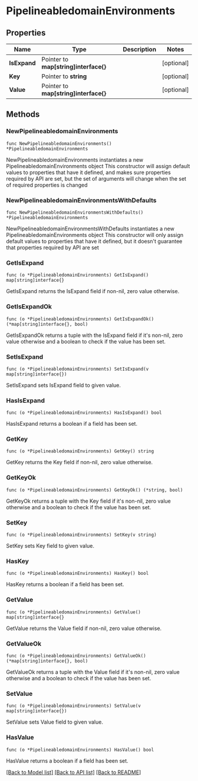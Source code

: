 # PipelineabledomainEnvironments

## Properties

Name | Type | Description | Notes
------------ | ------------- | ------------- | -------------
**IsExpand** | Pointer to **map[string]interface{}** |  | [optional] 
**Key** | Pointer to **string** |  | [optional] 
**Value** | Pointer to **map[string]interface{}** |  | [optional] 

## Methods

### NewPipelineabledomainEnvironments

`func NewPipelineabledomainEnvironments() *PipelineabledomainEnvironments`

NewPipelineabledomainEnvironments instantiates a new PipelineabledomainEnvironments object
This constructor will assign default values to properties that have it defined,
and makes sure properties required by API are set, but the set of arguments
will change when the set of required properties is changed

### NewPipelineabledomainEnvironmentsWithDefaults

`func NewPipelineabledomainEnvironmentsWithDefaults() *PipelineabledomainEnvironments`

NewPipelineabledomainEnvironmentsWithDefaults instantiates a new PipelineabledomainEnvironments object
This constructor will only assign default values to properties that have it defined,
but it doesn't guarantee that properties required by API are set

### GetIsExpand

`func (o *PipelineabledomainEnvironments) GetIsExpand() map[string]interface{}`

GetIsExpand returns the IsExpand field if non-nil, zero value otherwise.

### GetIsExpandOk

`func (o *PipelineabledomainEnvironments) GetIsExpandOk() (*map[string]interface{}, bool)`

GetIsExpandOk returns a tuple with the IsExpand field if it's non-nil, zero value otherwise
and a boolean to check if the value has been set.

### SetIsExpand

`func (o *PipelineabledomainEnvironments) SetIsExpand(v map[string]interface{})`

SetIsExpand sets IsExpand field to given value.

### HasIsExpand

`func (o *PipelineabledomainEnvironments) HasIsExpand() bool`

HasIsExpand returns a boolean if a field has been set.

### GetKey

`func (o *PipelineabledomainEnvironments) GetKey() string`

GetKey returns the Key field if non-nil, zero value otherwise.

### GetKeyOk

`func (o *PipelineabledomainEnvironments) GetKeyOk() (*string, bool)`

GetKeyOk returns a tuple with the Key field if it's non-nil, zero value otherwise
and a boolean to check if the value has been set.

### SetKey

`func (o *PipelineabledomainEnvironments) SetKey(v string)`

SetKey sets Key field to given value.

### HasKey

`func (o *PipelineabledomainEnvironments) HasKey() bool`

HasKey returns a boolean if a field has been set.

### GetValue

`func (o *PipelineabledomainEnvironments) GetValue() map[string]interface{}`

GetValue returns the Value field if non-nil, zero value otherwise.

### GetValueOk

`func (o *PipelineabledomainEnvironments) GetValueOk() (*map[string]interface{}, bool)`

GetValueOk returns a tuple with the Value field if it's non-nil, zero value otherwise
and a boolean to check if the value has been set.

### SetValue

`func (o *PipelineabledomainEnvironments) SetValue(v map[string]interface{})`

SetValue sets Value field to given value.

### HasValue

`func (o *PipelineabledomainEnvironments) HasValue() bool`

HasValue returns a boolean if a field has been set.


[[Back to Model list]](../README.md#documentation-for-models) [[Back to API list]](../README.md#documentation-for-api-endpoints) [[Back to README]](../README.md)


